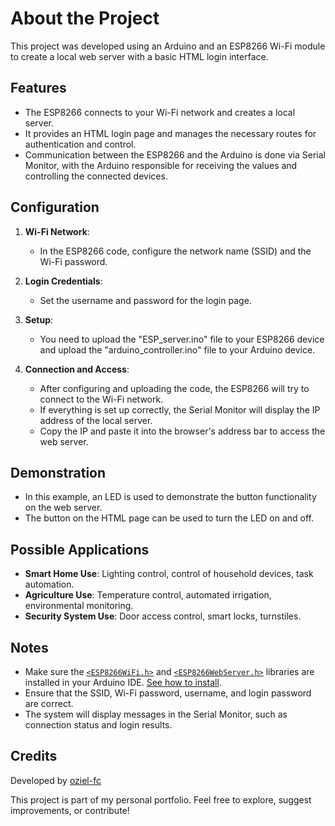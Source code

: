 # About the Project  
This project was developed using an Arduino and an ESP8266 Wi-Fi module to create a local web server with a basic HTML login interface.

## Features

- The ESP8266 connects to your Wi-Fi network and creates a local server.
- It provides an HTML login page and manages the necessary routes for authentication and control.
- Communication between the ESP8266 and the Arduino is done via Serial Monitor, with the Arduino responsible for receiving the values and controlling the connected devices.

## Configuration  

1. **Wi-Fi Network**:  
   - In the ESP8266 code, configure the network name (SSID) and the Wi-Fi password.

2. **Login Credentials**:  
   - Set the username and password for the login page.

3. **Setup**:  
   - You need to upload the "ESP_server.ino" file to your ESP8266 device and upload the "arduino_controller.ino" file to your Arduino device.

4. **Connection and Access**:  
   - After configuring and uploading the code, the ESP8266 will try to connect to the Wi-Fi network.  
   - If everything is set up correctly, the Serial Monitor will display the IP address of the local server.  
   - Copy the IP and paste it into the browser's address bar to access the web server.

## Demonstration

- In this example, an LED is used to demonstrate the button functionality on the web server.
- The button on the HTML page can be used to turn the LED on and off.

## Possible Applications  

- **Smart Home Use**: Lighting control, control of household devices, task automation.  
- **Agriculture Use**: Temperature control, automated irrigation, environmental monitoring.  
- **Security System Use**: Door access control, smart locks, turnstiles.

## Notes

- Make sure the [`<ESP8266WiFi.h>`](https://arduino.esp8266.com/stable/package_esp8266com_index.json) and [`<ESP8266WebServer.h>`](https://arduino.esp8266.com/stable/package_esp8266com_index.json) libraries are installed in your Arduino IDE. [See how to install](https://randomnerdtutorials.com/how-to-install-esp8266-board-arduino-ide/).
- Ensure that the SSID, Wi-Fi password, username, and login password are correct.
- The system will display messages in the Serial Monitor, such as connection status and login results.

## Credits

Developed by [oziel-fc](https://github.com/oziel-fc)

This project is part of my personal portfolio. Feel free to explore, suggest improvements, or contribute!
